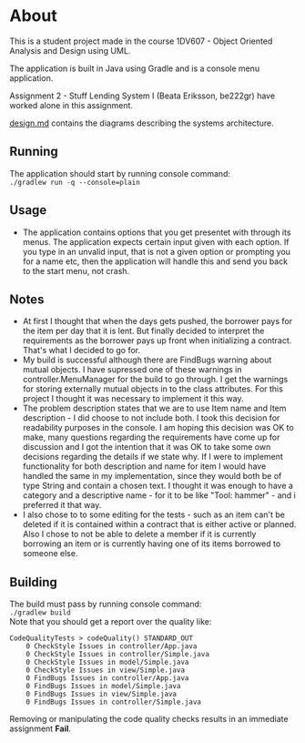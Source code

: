 # About 
This is a student project made in the course 1DV607 - Object Oriented Analysis and Design using UML.         

The application is built in Java using Gradle and is a console menu application.


Assignment 2 - Stuff Lending System
I (Beata Eriksson, be222gr) have worked alone in this assignment.

[design.md](design.md) contains the diagrams describing the systems architecture.

## Running
The application should start by running console command:  
`./gradlew run -q --console=plain`

## Usage
- The application contains options that you get presentet with through its menus. The application expects certain input given with each option. If you type in an unvalid input, that is not a given option or prompting you for a name etc, then the application will handle this and send you back to the start menu, not crash.

## Notes
- At first I thought that when the days gets pushed, the borrower pays for the item per day that it is lent. But finally decided to interpret the requirements as the borrower pays up front when initializing a contract. That's what I decided to go for. 
- My build is successful although there are FindBugs warning about mutual objects. I have supressed one of these warnings in controller.MenuManager for the build to go through. I get the warnings for storing externally mutual objects in to the class attributes. For this project I thought it was necessary to implement it this way.
- The problem description states that we are to use Item name and Item description - I did choose to not include both. I took this decision for readability purposes in the console. I am hoping this decision was OK to make, many questions regarding the requirements have come up for discussion and I got the intention that it was OK to take some own decisions regarding the details if we state why. If I were to implement functionality for both description and name for item I would have handled the same in my implementation, since they would both be of type String and contain a chosen text. I thought it was enough to have a category and a descriptive name - for it to be like "Tool: hammer" - and i preferred it that way.
- I also chose to to some editing for the tests - such as an item can't be deleted if it is contained within a contract that is either active or planned. Also I chose to not be able to delete a member if it is currently borrowing an item or is currently having one of its items borrowed to someone else.

## Building
The build must pass by running console command:  
`./gradlew build`  
Note that you should get a report over the quality like:
```
CodeQualityTests > codeQuality() STANDARD_OUT
    0 CheckStyle Issues in controller/App.java
    0 CheckStyle Issues in controller/Simple.java
    0 CheckStyle Issues in model/Simple.java
    0 CheckStyle Issues in view/Simple.java
    0 FindBugs Issues in controller/App.java
    0 FindBugs Issues in model/Simple.java
    0 FindBugs Issues in view/Simple.java
    0 FindBugs Issues in controller/Simple.java
```

Removing or manipulating the code quality checks results in an immediate assignment **Fail**. 
